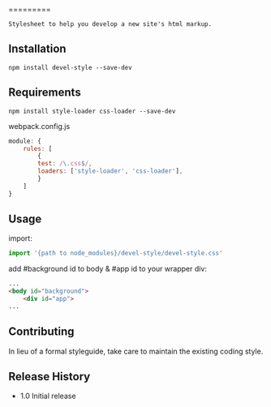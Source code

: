 <!--
@Author: Andreee Ray <develdoe>
@Date:   2017-04-10T17:45:02+02:00
@Email:  me@andreeray.se
@Filename: README.md
@Last modified by:   develdoe
@Last modified time: 2017-04-11T14:16:50+02:00
-->

=========

    Stylesheet to help you develop a new site's html markup.

## Installation

    npm install devel-style --save-dev

## Requirements


`npm install style-loader css-loader --save-dev`

webpack.config.js

```js
module: {
    rules: [
        {
        test: /\.css$/,
        loaders: ['style-loader', 'css-loader'],
        }
    ]
}
```

## Usage

import:

```js
import '{path to node_modules}/devel-style/devel-style.css'
```
add #background id to body & #app id to your wrapper div:

```html
...
<body id="background">
    <div id="app">
...
```

## Contributing

In lieu of a formal styleguide, take care to maintain the existing coding style.

## Release History

* 1.0 Initial release
